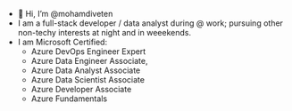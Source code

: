 - 👋 Hi, I’m @mohamdiveten
- I am a full-stack developer / data analyst during @ work; pursuing other non-techy interests at night and in weeekends.
- I am Microsoft Certified:
  - Azure DevOps Engineer Expert
  - Azure Data Engineer Associate,
  - Azure Data Analyst Associate
  - Azure Data Scientist Associate 
  - Azure Developer Associate
  - Azure Fundamentals

